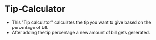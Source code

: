 # Tip-Calculator
- This "Tip calculator" calculates the tip you want to give based on the percentage of bill.
- After adding the tip percentage a new amount of bill gets generated.
